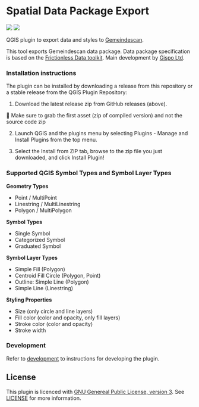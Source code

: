 # Spatial Data Package Export
![](https://github.com/cividi/spatial-data-package-export/workflows/Tests/badge.svg)
![](https://github.com/cividi/spatial-data-package-export/workflows/Release/badge.svg)

QGIS plugin to export data and styles to [Gemeindescan](https://gemeindescan.ch/de/).

This tool exports Gemeindescan data package. Data package specification is based on the [Frictionless Data toolkit](https://frictionlessdata.io/).
Main development by [Gispo Ltd](https://www.gispo.fi/en/home/).


### Installation instructions

The plugin can be installed by downloading a release from this 
repository or a stable release from the QGIS Plugin Repository:

1. Download the latest release zip from GitHub releases (above).

🚨 Make sure to grab the first asset (zip of compiled version) and not the source code zip

2. Launch QGIS and the plugins menu by selecting Plugins - Manage and Install Plugins from the top menu.

3. Select the Install from ZIP tab, browse to the zip file you just downloaded, and click Install Plugin!


### Supported QGIS Symbol Types and Symbol Layer Types

**Geometry Types**
- Point / MultiPoint
- Linestring / MultiLinestring
- Polygon / MultiPolygon

**Symbol Types**
- Single Symbol
- Categorized Symbol
- Graduated Symbol

**Symbol Layer Types**
- Simple Fill (Polygon)
- Centroid Fill Circle (Polygon, Point)
- Outline: Simple Line (Polygon)
- Simple Line (Linestring)

**Styling Properties**
- Size (only circle and line layers)
- Fill color (color and opacity, only fill layers)
- Stroke color (color and opacity)
- Stroke width

### Development

Refer to [development](docs/development.md) to instructions for developing the plugin.

## License
This plugin is licenced with 
[GNU Genereal Public License, version 3](https://www.gnu.org/licenses/gpl-3.0.html). 
See [LICENSE](LICENSE) for more information.
